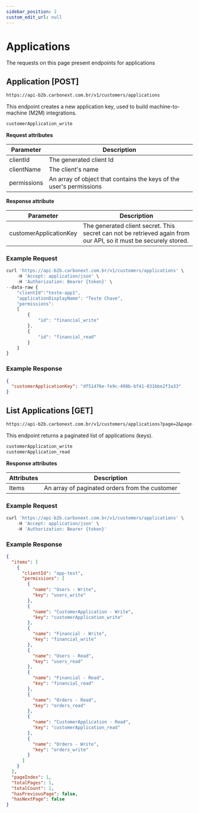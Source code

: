 ```yaml
---
sidebar_position: 2
custom_edit_url: null
---
```


# Applications

The requests on this page present endpoints for applications

## Application [POST]

```md title="BASE URL"
https://api-b2b.carbonext.com.br/v1/customers/applications
```

This endpoint creates a new application key, used to build machine-to-machine (M2M) integrations.

```md title="Required permissions"
customerApplication_write
```

**Request attributes**

Parameter   | Description
--------- | ------
clientId | The generated client Id
clientName | The client's name
permissions | An array of object that contains the keys of the user's permissions

**Response attribute**

Parameter   | Description
--------- | ------
customerApplicationKey | The generated client secret. This secret can not be retrieved again from our API, so it must be securely stored.

### Example Request

```javascript
curl 'https://api-b2b.carbonext.com.br/v1/customers/applications' \
    -H 'Accept: application/json' \
    -H 'Authorization: Bearer {token}' \
--data-raw {
    "clientId":"teste-app1",
    "applicationDisplayName": "Teste Chave",
    "permissions":
    [
        {
            "id": "financial_write"
        },
        {
            "id": "financial_read"
        }
    ]
}
```

### Example Response

```json
{
  "customerApplicationKey": "df51476e-fe9c-498b-bf41-831bbe2f3a33"
}
```

## List Applications [GET]

```md title="BASE URL"
https://api-b2b.carbonext.com.br/v1/customers/applications?page=2&page-size=10
```

This endpoint returns a paginated list of applications (keys).

```md title="Required permissions"
customerApplication_write
customerApplication_read
```

**Response attributes**

Attributes   | Description
--------- | ------
Items | An array of paginated orders from the customer

### Example Request

```javascript
curl 'https://api-b2b.carbonext.com.br/v1/customers/applications' \
    -H 'Accept: application/json' \
    -H 'Authorization: Bearer {token}'
```

### Example Response

```json
{
  "items": [
    {
      "clientId": "app-test",
      "permissions": [
        {
          "name": "Users - Write",
          "key": "users_write"
        },
        {
          "name": "CustomerApplication - Write",
          "key": "customerApplication_write"
        },
        {
          "name": "Financial - Write",
          "key": "financial_write"
        },
        {
          "name": "Users - Read",
          "key": "users_read"
        },
        {
          "name": "Financial - Read",
          "key": "financial_read"
        },
        {
          "name": "Orders - Read",
          "key": "orders_read"
        },
        {
          "name": "CustomerApplication - Read",
          "key": "customerApplication_read"
        },
        {
          "name": "Orders - Write",
          "key": "orders_write"
        }
      ]
    }
  ],
  "pageIndex": 1,
  "totalPages": 1,
  "totalCount": 1,
  "hasPreviousPage": false,
  "hasNextPage": false
}
```

